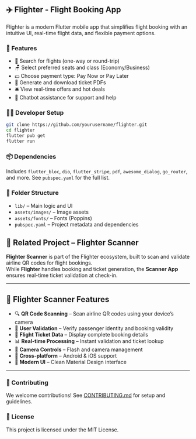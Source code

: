 ## ✈️ Flighter - Flight Booking App

Flighter is a modern Flutter mobile app that simplifies flight booking with an intuitive UI, real-time flight data, and flexible payment options.

### 📱 Features

* 🔎 Search for flights (one-way or round-trip)
* 🪑 Select preferred seats and class (Economy/Business)
* 💵 Choose payment type: Pay Now or Pay Later
* 📄 Generate and download ticket PDFs
* 🛎️ View real-time offers and hot deals
* 🤖 Chatbot assistance for support and help

### 🧑‍💻 Developer Setup

```bash
git clone https://github.com/yourusername/flighter.git
cd flighter
flutter pub get
flutter run
```

### 📦 Dependencies

Includes `flutter_bloc`, `dio`, `flutter_stripe`, `pdf`, `awesome_dialog`, `go_router`, and more. See `pubspec.yaml` for the full list.

### 📂 Folder Structure

* `lib/` – Main logic and UI
* `assets/images/` – Image assets
* `assets/fonts/` – Fonts (Poppins)
* `pubspec.yaml` – Project metadata and dependencies

## 🔗 Related Project – Flighter Scanner  

**Flighter Scanner** is part of the Flighter ecosystem, built to scan and validate airline QR codes for flight bookings.  
While **Flighter** handles booking and ticket generation, the **Scanner App** ensures real-time ticket validation at check-in.  

---

## 📱 Flighter Scanner Features  

- 🔍 **QR Code Scanning** – Scan airline QR codes using your device’s camera  
- 👤 **User Validation** – Verify passenger identity and booking validity  
- 🎫 **Flight Ticket Data** – Display complete booking details  
- 📊 **Real-time Processing** – Instant validation and ticket lookup  
- 🔦 **Camera Controls** – Flash and camera management  
- 📱 **Cross-platform** – Android & iOS support  
- 🎨 **Modern UI** – Clean Material Design interface  

---


### 🤝 Contributing

We welcome contributions! See [CONTRIBUTING.md](CONTRIBUTING.md) for setup and guidelines.

### 📄 License

This project is licensed under the MIT License. 
